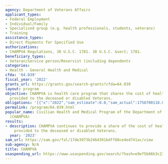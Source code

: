 ```yaml
---
agency: Department of Veterans Affairs
applicant_types:
- Federal Employment
- Individual/Family
- Specialized group (e.g. health professionals, students, veterans)
- Training
assistance_types:
- Direct Payments for Specified Use
authorizations:
- CHAMPVA Regulations, 38 U.S.C. 1781. 38 U.S.C. &sect; 1781.
beneficiary_types:
- Veteran/Service person/Reservist (including dependents
categories:
- Health - General Health and Medical
cfda: '64.039'
fiscal_year: '2022'
grants_url: https://grants.gov/search-grants?cfda=64.039
layout: program
objective: CHAMPVA is health care program that shares the cost of health care services
  provided to the deceased or disabled Veterans.
obligations: '[{"x":"2022","sam_estimate":0.0,"sam_actual":1758700118.0,"usa_spending_actual":2204849946.0},{"x":"2023","sam_estimate":1707157216.0,"sam_actual":0.0,"usa_spending_actual":2253809980.0},{"x":"2024","sam_estimate":2064617317.0,"sam_actual":0.0,"usa_spending_actual":478486723.0}]'
permalink: /program/64.039.html
popular_name: Civilian Health and Medical Program of the Department of Veterans Affairs
  (CHAMPVA)
results:
- description: CHAMPVA continues to provide a share of the cost of health care services
    provided to the deceased or disabled Veterans.
  year: '2023'
sam_url: https://sam.gov/fal/17de3973b2464391bdff88ce4ed741ac/view
sub-agency: N/A
title: CHAMPVA
usaspending_url: https://www.usaspending.gov/search/?hash=e9ef5b66b3c23e74f73f5082902fc284
---
```


